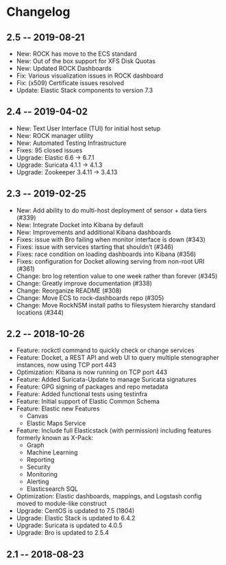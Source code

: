 # Changelog

## 2.5 -- 2019-08-21

- New: ROCK has move to the ECS standard
- New: Out of the box support for XFS Disk Quotas
- New: Updated ROCK Dashboards
- Fix: Various visualization issues in ROCK dashboard
- Fix: (x509) Certificate issues resolved
- Update: Elastic Stack components to version 7.3

## 2.4 -- 2019-04-02

- New: Text User Interface (TUI) for initial host setup  
- New: ROCK manager utility  
- New: Automated Testing Infrastructure  
- Fixes: 95 closed issues  
- Upgrade: Elastic 6.6 -> 6.7.1  
- Upgrade: Suricata 4.1.1 -> 4.1.3  
- Upgrade: Zookeeper 3.4.11 -> 3.4.13  


## 2.3 -- 2019-02-25

- New: Add ability to do multi-host deployment of sensor + data tiers (#339)
- New: Integrate Docket into Kibana by default
- New: Improvements and additional Kibana dashboards
- Fixes: issue with Bro failing when monitor interface is down (#343)
- Fixes: issue with services starting that shouldn’t (#346)
- Fixes: race condition on loading dashboards into Kibana (#356)
- Fixes: configuration for Docket allowing serving from non-root URI (#361)
- Change: bro log retention value to one week rather than forever (#345)
- Change: Greatly improve documentation  (#338)
- Change: Reorganize README (#308)
- Change: Move ECS to rock-dashboards repo (#305)
- Change: Move RockNSM install paths to filesystem hierarchy standard locations (#344)


## 2.2 -- 2018-10-26  

- Feature: rockctl command to quickly check or change services  
- Feature: Docket, a REST API and web UI to query multiple stenographer instances, now using TCP port 443  
- Optimization: Kibana is now running on TCP port 443  
- Feature: Added Suricata-Update to manage Suricata signatures  
- Feature: GPG signing of packages and repo metadata  
- Feature: Added functional tests using testinfra  
- Feature: Initial support of Elastic Common Schema  
- Feature: Elastic new Features  
  - Canvas  
  - Elastic Maps Service  
- Feature: Include full Elasticstack (with permission) including features formerly known as X-Pack:  
  - Graph  
  - Machine Learning  
  - Reporting  
  - Security  
  - Monitoring  
  - Alerting  
  - Elasticsearch SQL  
- Optimization: Elastic dashboards, mappings, and Logstash config moved to module-like construct  
- Upgrade: CentOS is updated to 7.5 (1804)  
- Upgrade: Elastic Stack is updated to 6.4.2  
- Upgrade: Suricata is updated to 4.0.5  
- Upgrade: Bro is updated to 2.5.4  


## 2.1 -- 2018-08-23  

<!--
New: description
Fixes: description
Change: description

Feature: description
Bug: description
Optimization: description
Upgrade: description
-->
